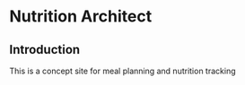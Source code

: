 Nutrition Architect
=======================

Introduction
------------
This is a concept site for meal planning and nutrition tracking

